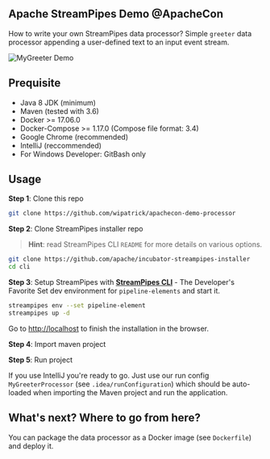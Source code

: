 <!--
  ~ Licensed to the Apache Software Foundation (ASF) under one or more
  ~ contributor license agreements.  See the NOTICE file distributed with
  ~ this work for additional information regarding copyright ownership.
  ~ The ASF licenses this file to You under the Apache License, Version 2.0
  ~ (the "License"); you may not use this file except in compliance with
  ~ the License.  You may obtain a copy of the License at
  ~
  ~    http://www.apache.org/licenses/LICENSE-2.0
  ~
  ~ Unless required by applicable law or agreed to in writing, software
  ~ distributed under the License is distributed on an "AS IS" BASIS,
  ~ WITHOUT WARRANTIES OR CONDITIONS OF ANY KIND, either express or implied.
  ~ See the License for the specific language governing permissions and
  ~ limitations under the License.
  ~
  -->
  
## Apache StreamPipes Demo @ApacheCon
How to write your own StreamPipes data processor? Simple `greeter` data processor appending a user-defined text to an input event stream.

![MyGreeter Demo](demo/apachecon.gif)

## Prequisite
* Java 8 JDK (minimum)
* Maven (tested with 3.6)
* Docker >= 17.06.0
* Docker-Compose >= 1.17.0 (Compose file format: 3.4)
* Google Chrome (recommended)
* IntelliJ (reccommended)
* For Windows Developer: GitBash only

## Usage

**Step 1**: Clone this repo
```bash
git clone https://github.com/wipatrick/apachecon-demo-processor
```

**Step 2**: Clone StreamPipes installer repo
> **Hint**: read StreamPipes CLI `README` for more details on various options.
```bash
git clone https://github.com/apache/incubator-streampipes-installer
cd cli
```

**Step 3**: Setup StreamPipes with **[StreamPipes CLI](https://github.com/apache/incubator-streampipes-installer/cli)** - The Developer's Favorite
Set dev environment for `pipeline-elements` and start it.
```bash
streampipes env --set pipeline-element
streampipes up -d
```
Go to [http://localhost](http://localhost) to finish the installation in the browser.

**Step 4**: Import maven project

**Step 5**: Run project

If you use IntelliJ you're ready to go. Just use our run config `MyGreeterProcessor` (see `.idea/runConfiguration`) which
should be auto-loaded when importing the Maven project and run the application.

## What's next? Where to go from here?
You can package the data processor as a Docker image (see `Dockerfile`) and deploy it.